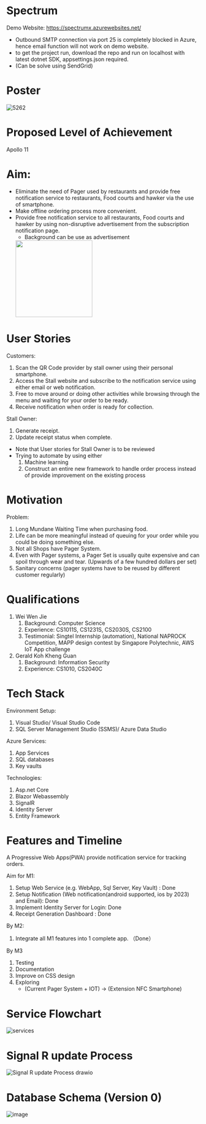 # Spectrum
Demo Website: https://spectrumx.azurewebsites.net/
* Outbound SMTP connection via port 25 is completely blocked in Azure, hence email function will not work on demo website.
* to get the project run, download the repo and run on localhost with latest dotnet SDK, appsettings.json required.
* (Can be solve using SendGrid)

# Poster
![5262](https://user-images.githubusercontent.com/30100720/176193721-6a20df58-de86-47b0-82db-5aae1ff55fc1.png)

# Proposed Level of Achievement
Apollo 11

# Aim:
* Eliminate the need of Pager used by restaurants and provide free notification service to restaurants, Food courts and hawker via the use of smartphone.
* Make offline ordering process more convenient.
* Provide free notification service to all restaurants, Food courts and hawker by using non-disruptive advertisement from the subscription notification page.
   * Background can be use as advertisement
    <img src="https://user-images.githubusercontent.com/30100720/174734696-ba783cd6-c523-4a6b-9087-06548dec0113.png" width="200">

# User Stories
Customers: 
1) Scan the QR Code provider by stall owner using their personal smartphone.
2) Access the Stall website and subscribe to the notification service using either email or web notification.
3) Free to move around or doing other activities while browsing through the menu and waiting for your order to be ready.
4) Receive notification when order is ready for collection.

Stall Owner:
1) Generate receipt.
2) Update receipt status when complete.
* Note that User stories for Stall Owner is to be reviewed 
* Trying to automate by using either
   1) Machine learning
   2) Construct an entire new framework to handle order process instead of provide improvement on the existing process

# Motivation
Problem:
1) Long Mundane Waiting Time when purchasing food.
2) Life can be more meaningful instead of queuing for your order while you could be doing something else.
3) Not all Shops have Pager System.
4) Even with Pager systems, a Pager Set is usually quite expensive and can spoil through wear and tear. (Upwards of a few hundred dollars per set)
5) Sanitary concerns (pager systems have to be reused by different customer regularly)

# Qualifications
1) Wei Wen Jie 
    1. Background: Computer Science
    2. Experience: CS1011S, CS1231S, CS2030S, CS2100
    3. Testimonial: Singtel Internship (automation), National NAPROCK Competition, MAPP design contest by Singapore Polytechnic, AWS IoT App challenge
2) Gerald Koh Kheng Guan
    1. Background: Information Security
    2. Experience: CS1010, CS2040C

# Tech Stack
Environment Setup:
1) Visual Studio/ Visual Studio Code
2) SQL Server Management Studio (SSMS)/ Azure Data Studio
    
Azure Services:
1) App Services
2) SQL databases 
3) Key vaults

Technologies:
1) Asp.net Core
2) Blazor Webassembly
3) SignalR
4) Identity Server
5) Entity Framework

# Features and Timeline
A Progressive Web Apps(PWA) provide notification service for tracking orders.

Aim for M1:
 1) Setup Web Service (e.g. WebApp, Sql Server, Key Vault) : Done
 2) Setup Notification (Web notification(android supported, ios by 2023) and Email): Done 
 3) Implement Identity Server for Login: Done
 4) Receipt Generation Dashboard : Done
 
By M2:
 1) Integrate all M1 features into 1 complete app. （Done）

By M3 
 1) Testing
 2) Documentation
 3) Improve on CSS design
 4) Exploring 
      - (Current Pager System + IOT) -> (Extension NFC Smartphone) 
# Service Flowchart
![services](https://user-images.githubusercontent.com/30100720/174736769-633267fb-fed2-4b98-af5c-be35c5625206.png)

# Signal R update Process
![Signal R update Process drawio](https://user-images.githubusercontent.com/30100720/174737788-69279494-1017-4fa7-a3a0-a823804b749e.png)

# Database Schema (Version 0)
![image](https://user-images.githubusercontent.com/30100720/169005025-e57eb7d3-cbe4-4945-ae9f-2e87a2af4a91.png)
